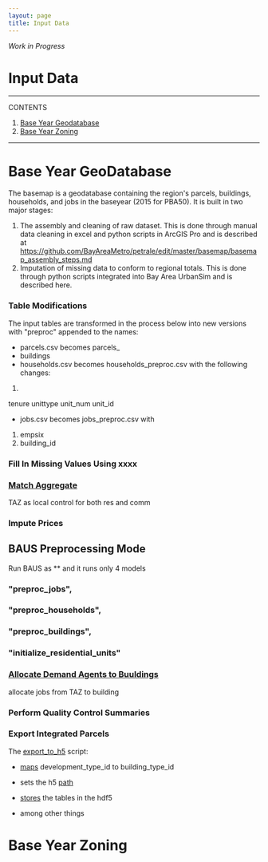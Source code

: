 ```yaml
---
layout: page
title: Input Data
---
```


*Work in Progress*

# Input Data

---
CONTENTS

1. [Base Year Geodatabase](#base-year-geodatabase) 
2. [Base Year Zoning](#base-year-zoning)

---

# Base Year GeoDatabase
The basemap is a geodatabase containing the region's parcels, buildings, households, and jobs in the baseyear (2015 for PBA50). It is built in two major stages:
1. The assembly and cleaning of raw dataset. This is done through manual data cleaning in excel and python scripts in ArcGIS Pro and is described at https://github.com/BayAreaMetro/petrale/edit/master/basemap/basemap_assembly_steps.md
2. Imputation of missing data to conform to regional totals. This is done through python scripts integrated into Bay Area UrbanSim and is described here.

### Table Modifications
The input tables are transformed in the process below into new versions with "preproc" appended to the names:
* parcels.csv becomes parcels_
* buildings
* households.csv becomes households_preproc.csv with the following changes:
1. 

tenure
unittype
unit_num
unit_id
* jobs.csv becomes jobs_preproc.csv with 
1. empsix 
2. building_id



### Fill In Missing Values Using xxxx







### [Match Aggregate]((https://github.com/MetropolitanTransportationCommission/bayarea_urbansim/blob/master/data_regeneration/match_aggregate.py))

TAZ as local control for both res and comm




### Impute Prices



## BAUS Preprocessing Mode
Run BAUS as ** and it runs only 4 models
### "preproc_jobs",


###            "preproc_households",
###            "preproc_buildings",
###            "initialize_residential_units"


### [Allocate Demand Agents to Buuldings](https://github.com/MetropolitanTransportationCommission/bayarea_urbansim/blob/master/data_regeneration/demand_agent_allocation.py)

allocate jobs from TAZ to building




### Perform Quality Control Summaries

### Export Integrated Parcels
The [export_to_h5](https://github.com/MetropolitanTransportationCommission/bayarea_urbansim/blob/master/data_regeneration/export_to_h5.py) script:

* [maps](https://github.com/MetropolitanTransportationCommission/bayarea_urbansim/blob/master/data_regeneration/export_to_h5.py#L15-L31) development_type_id to building_type_id

* sets the h5 [path](https://github.com/MetropolitanTransportationCommission/bayarea_urbansim/blob/master/data_regeneration/export_to_h5.py#L13)

* [stores](https://github.com/MetropolitanTransportationCommission/bayarea_urbansim/blob/master/data_regeneration/export_to_h5.py#L60-L67) the tables in the hdf5

* among other things 



# Base Year Zoning
